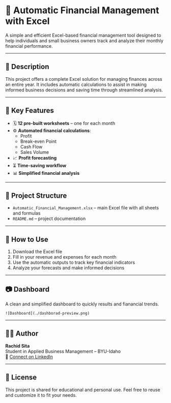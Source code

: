 # 💼 Automatic Financial Management with Excel

A simple and efficient Excel-based financial management tool designed to help individuals and small business owners track and analyze their monthly financial performance.

---

## 📌 Description

This project offers a complete Excel solution for managing finances across an entire year. It includes automatic calculations to assist in making informed business decisions and saving time through streamlined analysis.

---

## 🧰 Key Features

- 🗓️ **12 pre-built worksheets** – one for each month
- ⚙️ **Automated financial calculations**:
  - Profit
  - Break-even Point
  - Cash Flow
  - Sales Volume
- 📈 **Profit forecasting**
- ⏳ **Time-saving workflow**
- 📊 **Simplified financial analysis**

---

## 📁 Project Structure

- `Automatic_Financial_Management.xlsx` – main Excel file with all sheets and formulas
- `README.md` – project documentation

---

## 🚀 How to Use

1. Download the Excel file
2. Fill in your revenue and expenses for each month
3. Use the automatic outputs to track key financial indicators
4. Analyze your forecasts and make informed decisions

---

## 📷 Dashboard
A clean and simplified dashboard to quickly results and fianancial trends.

  
`![Dashboard](./dashborad-preview.png)`

---

## 🙋‍♂️ Author

**Rachid Sita**  
Student in Applied Business Management – BYU-Idaho  
🔗 [Connect on LinkedIn](https://www.linkedin.com/in/rachid-sita)

---

## 📄 License

This project is shared for educational and personal use. Feel free to reuse and customize it to fit your needs.
